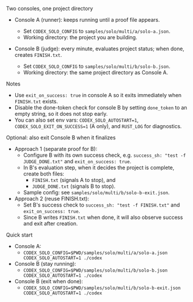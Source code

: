 Two consoles, one project directory

- Console A (runner): keeps running until a proof file appears.
  - Set `CODEX_SOLO_CONFIG` to `samples/solo/multi/a/solo-a.json`.
  - Working directory: the project you are building.

- Console B (judge): every minute, evaluates project status; when done, creates `FINISH.txt`.
  - Set `CODEX_SOLO_CONFIG` to `samples/solo/multi/b/solo-b.json`.
  - Working directory: the same project directory as Console A.

Notes
- Use `exit_on_success: true` in console A so it exits immediately when `FINISH.txt` exists.
- Disable the done-token check for console B by setting `done_token` to an empty string, so it does not stop early.
- You can also set env vars: `CODEX_SOLO_AUTOSTART=1`, `CODEX_SOLO_EXIT_ON_SUCCESS=1` (A only), and `RUST_LOG` for diagnostics.

Optional: also exit Console B when it finalizes
- Approach 1 (separate proof for B):
  - Configure B with its own success check, e.g. `success_sh: "test -f JUDGE_DONE.txt"` and `exit_on_success: true`.
  - In B's evaluation step, when it decides the project is complete, create both files:
    - `FINISH.txt` (signals A to stop), and
    - `JUDGE_DONE.txt` (signals B to stop).
  - Sample config: see `samples/solo/multi/b/solo-b-exit.json`.
- Approach 2 (reuse FINISH.txt):
  - Set B's success check to `success_sh: "test -f FINISH.txt"` and `exit_on_success: true`.
  - Since B writes `FINISH.txt` when done, it will also observe success and exit after creation.

Quick start
- Console A:
  - `CODEX_SOLO_CONFIG=$PWD/samples/solo/multi/a/solo-a.json CODEX_SOLO_AUTOSTART=1 ./codex`
- Console B (stay running):
  - `CODEX_SOLO_CONFIG=$PWD/samples/solo/multi/b/solo-b.json CODEX_SOLO_AUTOSTART=1 ./codex`
- Console B (exit when done):
  - `CODEX_SOLO_CONFIG=$PWD/samples/solo/multi/b/solo-b-exit.json CODEX_SOLO_AUTOSTART=1 ./codex`
